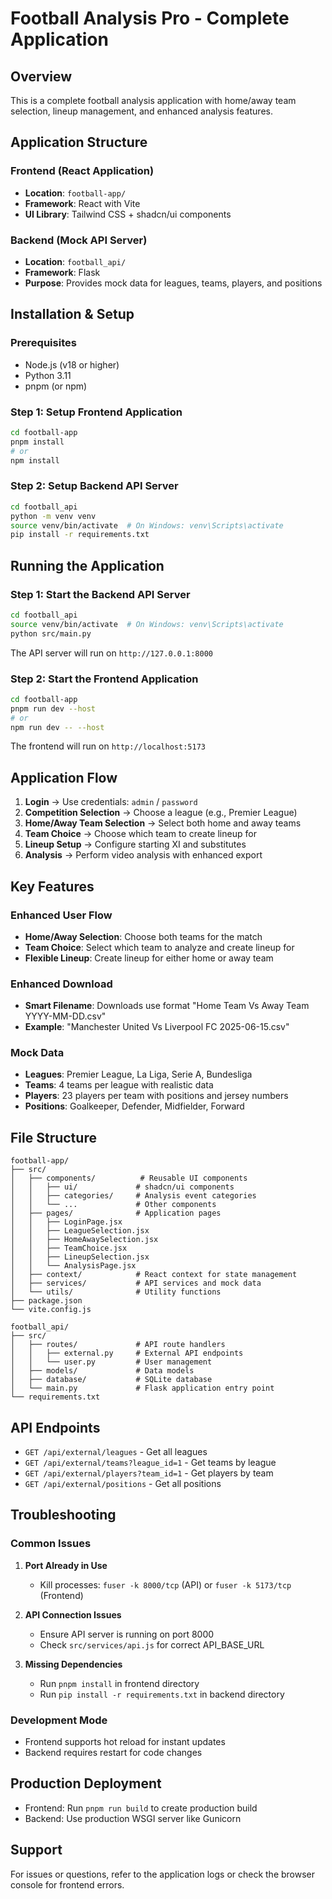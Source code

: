 # Football Analysis Pro - Complete Application

## Overview
This is a complete football analysis application with home/away team selection, lineup management, and enhanced analysis features.

## Application Structure

### Frontend (React Application)
- **Location**: `football-app/`
- **Framework**: React with Vite
- **UI Library**: Tailwind CSS + shadcn/ui components

### Backend (Mock API Server)
- **Location**: `football_api/`
- **Framework**: Flask
- **Purpose**: Provides mock data for leagues, teams, players, and positions

## Installation & Setup

### Prerequisites
- Node.js (v18 or higher)
- Python 3.11
- pnpm (or npm)

### Step 1: Setup Frontend Application
```bash
cd football-app
pnpm install
# or
npm install
```

### Step 2: Setup Backend API Server
```bash
cd football_api
python -m venv venv
source venv/bin/activate  # On Windows: venv\Scripts\activate
pip install -r requirements.txt
```

## Running the Application

### Step 1: Start the Backend API Server
```bash
cd football_api
source venv/bin/activate  # On Windows: venv\Scripts\activate
python src/main.py
```
The API server will run on `http://127.0.0.1:8000`

### Step 2: Start the Frontend Application
```bash
cd football-app
pnpm run dev --host
# or
npm run dev -- --host
```
The frontend will run on `http://localhost:5173`

## Application Flow

1. **Login** → Use credentials: `admin` / `password`
2. **Competition Selection** → Choose a league (e.g., Premier League)
3. **Home/Away Team Selection** → Select both home and away teams
4. **Team Choice** → Choose which team to create lineup for
5. **Lineup Setup** → Configure starting XI and substitutes
6. **Analysis** → Perform video analysis with enhanced export

## Key Features

### Enhanced User Flow
- **Home/Away Selection**: Choose both teams for the match
- **Team Choice**: Select which team to analyze and create lineup for
- **Flexible Lineup**: Create lineup for either home or away team

### Enhanced Download
- **Smart Filename**: Downloads use format "Home Team Vs Away Team YYYY-MM-DD.csv"
- **Example**: "Manchester United Vs Liverpool FC 2025-06-15.csv"

### Mock Data
- **Leagues**: Premier League, La Liga, Serie A, Bundesliga
- **Teams**: 4 teams per league with realistic data
- **Players**: 23 players per team with positions and jersey numbers
- **Positions**: Goalkeeper, Defender, Midfielder, Forward

## File Structure

```
football-app/
├── src/
│   ├── components/          # Reusable UI components
│   │   ├── ui/             # shadcn/ui components
│   │   ├── categories/     # Analysis event categories
│   │   └── ...             # Other components
│   ├── pages/              # Application pages
│   │   ├── LoginPage.jsx
│   │   ├── LeagueSelection.jsx
│   │   ├── HomeAwaySelection.jsx
│   │   ├── TeamChoice.jsx
│   │   ├── LineupSelection.jsx
│   │   └── AnalysisPage.jsx
│   ├── context/            # React context for state management
│   ├── services/           # API services and mock data
│   └── utils/              # Utility functions
├── package.json
└── vite.config.js

football_api/
├── src/
│   ├── routes/             # API route handlers
│   │   ├── external.py     # External API endpoints
│   │   └── user.py         # User management
│   ├── models/             # Data models
│   ├── database/           # SQLite database
│   └── main.py             # Flask application entry point
└── requirements.txt
```

## API Endpoints

- `GET /api/external/leagues` - Get all leagues
- `GET /api/external/teams?league_id=1` - Get teams by league
- `GET /api/external/players?team_id=1` - Get players by team
- `GET /api/external/positions` - Get all positions

## Troubleshooting

### Common Issues

1. **Port Already in Use**
   - Kill processes: `fuser -k 8000/tcp` (API) or `fuser -k 5173/tcp` (Frontend)

2. **API Connection Issues**
   - Ensure API server is running on port 8000
   - Check `src/services/api.js` for correct API_BASE_URL

3. **Missing Dependencies**
   - Run `pnpm install` in frontend directory
   - Run `pip install -r requirements.txt` in backend directory

### Development Mode
- Frontend supports hot reload for instant updates
- Backend requires restart for code changes

## Production Deployment
- Frontend: Run `pnpm run build` to create production build
- Backend: Use production WSGI server like Gunicorn

## Support
For issues or questions, refer to the application logs or check the browser console for frontend errors.

